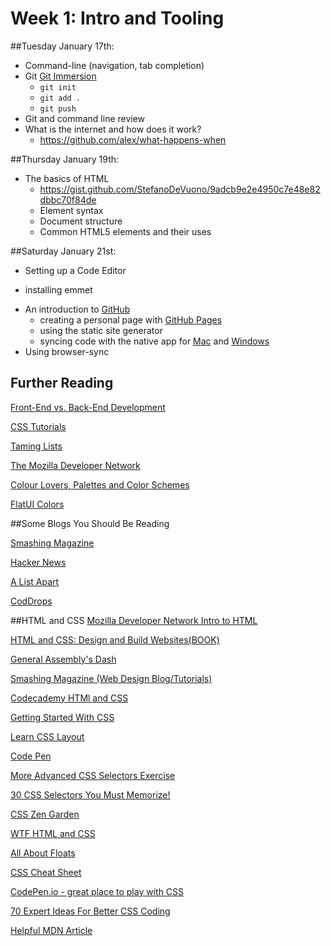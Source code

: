 # Week 1: Intro and Tooling

##Tuesday January 17th:
* Command-line (navigation, tab completion)
* Git [Git Immersion](http://gitimmersion.com)
   - `git init`
   - `git add .`
   - `git push`
* Git and command line review
* What is the internet and how does it work?
  - https://github.com/alex/what-happens-when

##Thursday January 19th:

* The basics of HTML
  - https://gist.github.com/StefanoDeVuono/9adcb9e2e4950c7e48e82dbbc70f84de
  - Element syntax
  - Document structure
  - Common HTML5 elements and their uses

##Saturday January 21st:

* Setting up a Code Editor
 - installing emmet
* An introduction to [GitHub](https://github.com)
  - creating a personal page with [GitHub Pages](https://pages.github.com)
  - using the static site generator
  - syncing code with the native app for [Mac](http://mac.github.com) and [Windows](http://windows.github.com)
* Using browser-sync

## Further Reading
[Front-End vs. Back-End Development](http://blog.teamtreehouse.com/i-dont-speak-your-language-frontend-vs-backend)

[CSS Tutorials](http://css.maxdesign.com.au/index.htm)

[Taming Lists](http://alistapart.com/article/taminglists/)

[The Mozilla Developer Network](https://developer.mozilla.org/en-US/)

[Colour Lovers, Palettes and Color Schemes](http://www.colourlovers.com/)

[FlatUI Colors](http://flatuicolors.com/)

##Some Blogs You Should Be Reading

[Smashing Magazine](http://www.smashingmagazine.com)

[Hacker News](http://news.ycombinator.com)

[A List Apart](http://alistapart.com)

[CodDrops](http://tympanus.net/codrops/)

##HTML and CSS
[Mozilla Developer Network Intro to HTML](https://developer.mozilla.org/en-US/docs/Web/Guide/HTML/Introduction)

[HTML and CSS: Design and Build Websites(BOOK)](http://www.amazon.com/gp/product/1118008189/ref=pd_lpo_sbs_dp_ss_1?pf_rd_p=1535523722&pf_rd_s=lpo-top-stripe-1&pf_rd_t=201&pf_rd_i=B00CVDY3NE&pf_rd_m=ATVPDKIKX0DER&pf_rd_r=0TH2WZATDSPEMPB9GSGA)

[General Assembly's Dash](https://dash.generalassemb.ly/)

[Smashing Magazine (Web Design Blog/Tutorials)](http://www.smashingmagazine.com/)

[Codecademy HTMl and CSS](http://www.codecademy.com/tracks/web)

[Getting Started With CSS](https://developer.mozilla.org/en-US/docs/Web/Guide/CSS/Getting_started)

[Learn CSS Layout](http://learnlayout.com/)

[Code Pen](http://codepen.io/)

[More Advanced CSS Selectors Exercise](http://codepen.io/Colt/pen/Enbvs/)

[30 CSS Selectors You Must Memorize!](http://code.tutsplus.com/tutorials/the-30-css-selectors-you-must-memorize--net-16048)

[CSS Zen Garden](http://www.csszengarden.com)

[WTF HTML and CSS](http://wtfhtmlcss.com)

[All About Floats](http://css-tricks.com/all-about-floats/)

[CSS Cheat Sheet](http://coding.smashingmagazine.com/wp-content/uploads/images/css3-cheat-sheet/css3-cheat-sheet.pdf)

[CodePen.io - great place to play with CSS](http://codepen.io/)

[70 Expert Ideas For Better CSS Coding](http://www.smashingmagazine.com/2007/05/10/70-expert-ideas-for-better-css-coding/)

[Helpful MDN Article](https://developer.mozilla.org/en-US/docs/DOM/DOM_Reference/Introduction)
